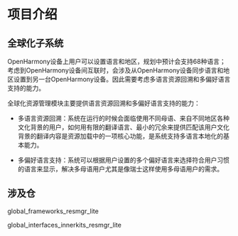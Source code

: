 # 项目介绍<a name="ZH-CN_TOPIC_0000001054438981"></a>

## 全球化子系统<a name="section11516137123416"></a>

OpenHarmony设备上用户可以设置语言和地区，规划中预计会支持68种语言；考虑到OpenHarmony设备间互联时，会涉及从OpenHarmony设备同步语言和地区设置到另一台OpenHarmony设备。因此需要考虑多语言资源回溯和多偏好语言支持的能力。

全球化资源管理模块主要提供语言资源回溯和多偏好语言支持的能力：

-   多语言资源回溯：系统在运行的时候会面临使用不同母语、来自不同地区各种文化背景的用户，如何用有限的翻译语言、最小的冗余来提供匹配该用户文化背景的翻译内容是资源加载中的一项核心功能，是系统支持多语言本地化的基本能力。

-   多偏好语言支持：系统可以根据用户设置的多个偏好语言来选择符合用户习惯的语言来显示，解决多母语用户尤其是像瑞士这样使用多母语用户的需求。

## 涉及仓<a name="section5889165803317"></a>

global\_frameworks\_resmgr\_lite

global\_interfaces\_innerkits\_resmgr\_lite